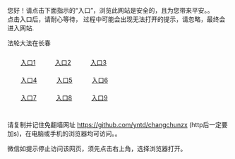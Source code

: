 您好！请点击下面指示的“入口”，浏览此网站是安全的，且为您带来平安。。 <br/>
点击入口后，请耐心等待， 过程中可能会出现无法打开的提示，请忽略，最终会进入网站. </br>

法轮大法在长春<br/>
<div style="padding:10px"><a style="margin:20px" target="_blank" href="https://d2g1tye60vqsdp.cloudfront.net/2Qpsp?lmlianma" id="ccLink1" rel="nofollow">入口1</a> <a target="_blank" style="margin:20px" href="https://dz3paq4aobsz6.cloudfront.net/2Qpsp?mqitygg" id="ccLink2" rel="nofollow">入口2</a> <a style="margin:20px" target="_blank" href="https://dsffxwthwlz9f.cloudfront.net/2Qpsp?zcugnmoe" id="ccLink3" rel="nofollow">入口3</a></div>

<div style="padding:10px" ><a style="margin:20px" target="_blank" href="https://d2g1tye60vqsdp.cloudfront.net/2Qpsp?lmlianma" id="ccLink4" rel="nofollow">入口4</a> <a style="margin:20px" href="https://dz3paq4aobsz6.cloudfront.net/2Qpsp?mqitygg" target="_blank" id="ccLink5" rel="nofollow">入口5</a> <a style="margin:20px" href="https://dsffxwthwlz9f.cloudfront.net/2Qpsp?zcugnmoe" target="_blank" id="ccLink6" rel="nofollow">入口6</a></div>

<div style="padding:10px"><a style="margin:20px" target="_blank" href="https://d2g1tye60vqsdp.cloudfront.net/2Qpsp?lmlianma" id="ccLink7" rel="nofollow">入口7</a> <a style="margin:20px" href="https://dz3paq4aobsz6.cloudfront.net/2Qpsp?mqitygg" target="_blank" id="ccLink8" rel="nofollow">入口8</a> <a style="margin:20px" target="_blank" href="https://dsffxwthwlz9f.cloudfront.net/2Qpsp?zcugnmoe" id="ccLink9" rel="nofollow">入口9</a></div>

<br/>



请复制并记住免翻墙网址 https://github.com/yntd/changchunzx (http后一定要加s)，在电脑或手机的浏览器均可访问。。<br/>

微信如提示停止访问该网页，须先点击右上角，选择浏览器打开。
